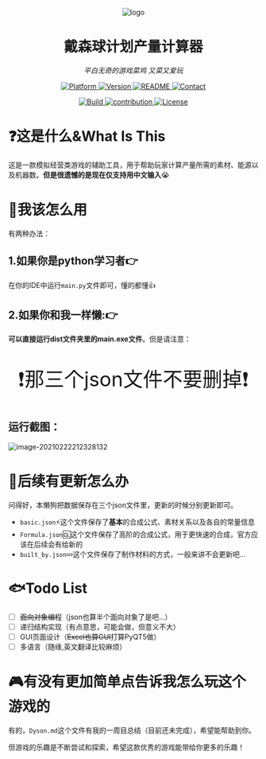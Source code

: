 <p align="center">
    <img src="https://raw.githubusercontent.com/dafeigy/image/master/20210131233350.jpg" alt="logo"  />
</p>
<h1 align="center">戴森球计划产量计算器</h1>
<p align="center">
    <em>平白无奇的游戏菜鸡 又菜又爱玩</em>
</p>
<p align="center">
    <a href="https://www.mathworks.com/">
        <img src="https://img.shields.io/badge/Platform-steam-blue.svg" alt="Platform">
    </a>
    <a href="https://github.com/Dafeigy/Wireless-Calculator-based-on-2FSK">
        <img src="https://img.shields.io/badge/Version-0.6.15-red.svg" alt="Version">
    </a>
    <a href="https://github.com/Dafeigy/Wireless-Calculator-based-on-2FSK/blob/main/README.md">
        <img src="https://img.shields.io/badge/Readme-Clickhere-yellow.svg" alt="README">
    </a>
    <a href="http://cybercolyce.cn/">
        <img src="https://img.shields.io/badge/Contact-Homepage-brightgreen.svg" alt="Contact">
    </a><p align="center">
    <a href="https://github.com/me-shaon/GLWTPL/blob/master/LICENSE">
        <img src="https://img.shields.io/badge/Build-passing-purple.svg" alt="Build">
    </a>
    <a href="https://github.com/Dafeigy">
        <img src="https://img.shields.io/badge/Contribution-Wel♂cum-blue.svg" alt="contribution">
    </a>
    <a href="https://github.com/me-shaon/GLWTPL/blob/master/LICENSE">
        <img src="https://img.shields.io/badge/License-GLWT-critical.svg" alt="License">
    </a>
</p>

# ❓这是什么&What Is This

这是一款模拟经营类游戏的辅助工具，用于帮助玩家计算产量所需的素材、能源以及机器数。**但是很遗憾的是现在仅支持用中文输入**😭

# 🌠我该怎么用

有两种办法：

## 1.如果你是python学习者👉

在你的IDE中运行`main.py`文件即可，懂的都懂👍

## 2.如果你和我一样懒:👉

**可以直接运行dist文件夹里的main.exe文件**。但是请注意：



<p align="center" style="font-size:40px">
   ❗那三个json文件不要删掉❗
</p>

## 运行截图：

![image-20210222212328132](https://raw.githubusercontent.com/dafeigy/image/master/20210222212328.png)



# 🙋‍后续有更新怎么办

问得好，本懒狗把数据保存在三个json文件里，更新的时候分别更新即可。

* `basic.json`:zap:这个文件保存了**基本**的合成公式、素材关系以及各自的常量信息
* `Formula.json`:cl:这个文件保存了高阶的合成公式，用于更快速的合成，官方应该在后续会有给新的
* `built_by.json`:zzz:这个文件保存了制作材料的方式，一般来讲不会更新吧...

# 🐟Todo List

- [ ] ~~面向对象编程~~（json也算半个面向对象了是吧...）
- [ ] 递归结构实现（有点意思，可能会做，但意义不大）
- [ ] GUI页面设计（~~Excel也算GUI~~打算PyQT5做）
- [ ] 多语言（随缘,英文翻译比较麻烦）

# 🎮有没有更加简单点告诉我怎么玩这个游戏的

有的，`Dyson.md`这个文件有我的一周目总结（目前还未完成），希望能帮助到你。

但游戏的乐趣是不断尝试和探索，希望这款优秀的游戏能带给你更多的乐趣！